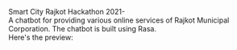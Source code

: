 Smart City Rajkot Hackathon 2021- <br>
A chatbot for providing various online services of Rajkot Municipal Corporation. 
The chatbot is built using Rasa. <br>
Here's the preview: <br>
